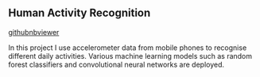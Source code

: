 ## Human Activity Recognition

[github](https://github.com/tarsofranarin/tarsofranarin.github.io/blob/master/HAR.ipynb)[nbviewer](https://nbviewer.jupyter.org/github/tarsofranarin/tarsofranarin.github.io/blob/master/HAR.ipynb)

In this project I use accelerometer data from mobile phones to recognise different daily activities. Various machine learning models such as random forest classifiers and convolutional neural networks are deployed.
